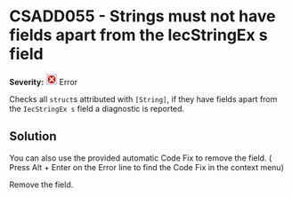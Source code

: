 # CSADD055 - Strings must not have fields apart from the IecStringEx s field

**Severity:** ![Error](../images/Error.png) Error

Checks all `struct`s attributed with `[String]`, if they have fields apart from the `IecStringEx s` field a diagnostic is reported.

## Solution

You can also use the provided automatic Code Fix to remove the field. ( Press Alt + Enter on the Error line to find the Code Fix in the context menu) 

Remove the field.